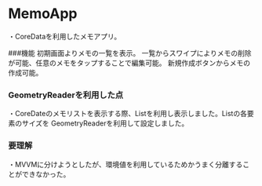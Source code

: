 # MemoApp
・CoreDataを利用したメモアプリ。

###機能
初期画面よりメモの一覧を表示。
一覧からスワイプによりメモの削除が可能、任意のメモをタップすることで編集可能。
新規作成ボタンからメモの作成可能。

### GeometryReaderを利用した点
・CoreDateのメモリストを表示する際、Listを利用し表示しました。Listの各要素のサイズを
GeometryReaderを利用して設定しました。

### 要理解
・MVVMに分けようとしたが、環境値を利用しているためかうまく分離することができなかった。
